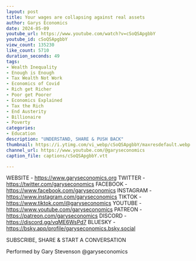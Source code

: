 ```yaml
---
layout: post
title: Your wages are collapsing against real assets
author: Garys Economics
date: 2024-05-09
youtube_url: https://www.youtube.com/watch?v=cSoQSApgbbY
youtube_id: cSoQSApgbbY
view_count: 135230
like_count: 5710
duration_seconds: 49
tags:
- Wealth Inequality
- Enough is Enough
- Tax Wealth Not Work
- Economics of Covid
- Rich get Richer
- Poor get Poorer
- Economics Explained
- Tax the Rich
- End Austerity
- Billionaire
- Poverty
categories:
- Education
description: "UNDERSTAND, SHARE & PUSH BACK"
thumbnail: https://i.ytimg.com/vi_webp/cSoQSApgbbY/maxresdefault.webp
channel_url: https://www.youtube.com/@garyseconomics
caption_file: captions/cSoQSApgbbY.vtt

---
```


WEBSITE - https://www.garyseconomics.org
TWITTER  - https://twitter.com/garyseconomics
FACEBOOK - https://www.facebook.com/garyseconomics
INSTAGRAM  - https://www.instagram.com/garyseconomics
TIKTOK - https://www.tiktok.com/@garyseconomics
YOUTUBE -  https://www.youtube.com/garyseconomics
PATREON - https://patreon.com/garyseconomics
DISCORD - https://discord.gg/vqME6WsPd7
BLUESKY - https://bsky.app/profile/garyseconomics.bsky.social

SUBSCRIBE, SHARE & START A CONVERSATION

Performed by Gary Stevenson
@garyseconomics
